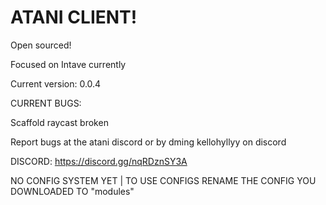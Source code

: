 # ATANI CLIENT!
Open sourced!

Focused on Intave currently

Current version: 0.0.4

CURRENT BUGS:

Scaffold raycast broken

Report bugs at the atani discord or by dming kellohyllyy on discord

DISCORD: https://discord.gg/nqRDznSY3A

NO CONFIG SYSTEM YET | TO USE CONFIGS RENAME THE CONFIG YOU DOWNLOADED TO "modules"
